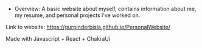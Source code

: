 - Overview:
A basic website about myself, contains information about me, my resume, and personal projects i've worked on.


Link to website: https://gurpinderbisla.github.io/PersonalWebsite/ 

Made with Javascript + React + ChakraUi